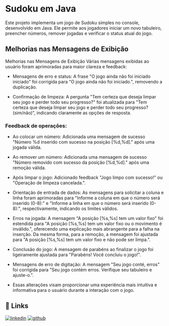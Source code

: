 
# Sudoku em Java

Este projeto implementa um jogo de Sudoku simples no console, desenvolvido em Java. Ele permite aos jogadores iniciar um novo tabuleiro, preencher números, remover jogadas e verificar o status atual do jogo.

## Melhorias nas Mensagens de Exibição

Melhorias nas Mensagens de Exibição
Várias mensagens exibidas ao usuário foram aprimoradas para maior clareza e feedback:

- Mensagens de erro e status: A frase "O jogo ainda não foi iniciado iniciado" foi corrigida para "O jogo ainda não foi iniciado.", removendo a duplicação.

- Confirmação de limpeza: A pergunta "Tem certeza que deseja limpar seu jogo e perder todo seu progresso?" foi atualizada para "Tem certeza que deseja limpar seu jogo e perder todo seu progresso? (sim/não)", indicando claramente as opções de resposta.

### Feedback de operações:

- Ao colocar um número: Adicionada uma mensagem de sucesso "Número %d inserido com sucesso na posição [%d,%d]." após uma jogada válida.

- Ao remover um número: Adicionada uma mensagem de sucesso "Número removido com sucesso da posição [%d,%d]." após uma remoção válida.

- Após limpar o jogo: Adicionado feedback "Jogo limpo com sucesso!" ou "Operação de limpeza cancelada.".

- Orientação de entrada de dados: As mensagens para solicitar a coluna e linha foram aprimoradas para "Informe a coluna em que o número será inserido (0-8):" e "Informe a linha em que o número será inserido (0-8):", respectivamente, indicando os limites válidos.

- Erros na jogada: A mensagem "A posição [%s,%s] tem um valor fixo" foi estendida para "A posição [%s,%s] tem um valor fixo ou o movimento é inválido.", oferecendo uma explicação mais abrangente para a falha na inserção. Da mesma forma, para a remoção, a mensagem foi ajustada para "A posição [%s,%s] tem um valor fixo e não pode ser limpa.".

- Conclusão do jogo: A mensagem de parabéns ao finalizar o jogo foi ligeiramente ajustada para "Parabéns! Você concluiu o jogo!".

- Mensagens de erro de digitação: A mensagem "Seu jogo conté, erros" foi corrigida para "Seu jogo contém erros. Verifique seu tabuleiro e ajuste-o.".

- Essas alterações visam proporcionar uma experiência mais intuitiva e informativa para o usuário durante a interação com o jogo.

## 🔗 Links

[![linkedin](https://img.shields.io/badge/linkedin-0A66C2?style=for-the-badge&logo=linkedin&logoColor=white)](www.linkedin.com/in/pedro-paulo-da-silva-neto-8b8a20368)
[![github](https://img.shields.io/badge/github-1DA1F2?style=for-the-badge&logo=github&logoColor=white)](https://github.com/PEDROPAULONETO)

